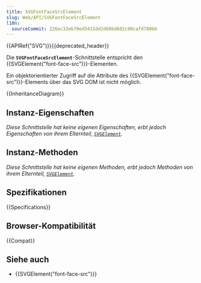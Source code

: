 ```yaml
---
title: SVGFontFaceSrcElement
slug: Web/API/SVGFontFaceSrcElement
l10n:
  sourceCommit: 226ac33eb70ed5411dd2d68bd602c80cafd780b6
---
```


{{APIRef("SVG")}}{{deprecated_header}}

Die **`SVGFontFaceSrcElement`**-Schnittstelle entspricht den {{SVGElement("font-face-src")}}-Elementen.

Ein objektorientierter Zugriff auf die Attribute des {{SVGElement("font-face-src")}}-Elements über das SVG DOM ist nicht möglich.

{{InheritanceDiagram}}

## Instanz-Eigenschaften

_Diese Schnittstelle hat keine eigenen Eigenschaften, erbt jedoch Eigenschaften von ihrem Elternteil, [`SVGElement`](/de/docs/Web/API/SVGElement)._

## Instanz-Methoden

_Diese Schnittstelle hat keine eigenen Methoden, erbt jedoch Methoden von ihrem Elternteil, [`SVGElement`](/de/docs/Web/API/SVGElement)._

## Spezifikationen

{{Specifications}}

## Browser-Kompatibilität

{{Compat}}

## Siehe auch

- {{SVGElement("font-face-src")}}

